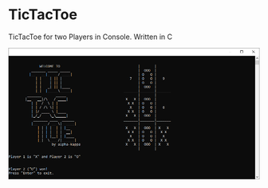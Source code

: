# TicTacToe

TicTacToe for two Players in Console. Written in C

![screenshot](./img/screenshot.png)
